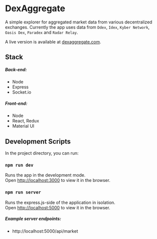# DexAggregate

A simple explorer for aggregated market data from various decentralized exchanges. Currently the app uses data from `Ddex`, `Idex`, `Kyber Network`, `Oasis Dex`, `Paradex` and `Radar Relay`.

A live version is available at [dexaggregate.com](https://www.dexaggregate.com).

## Stack

##### Back-end:
* Node
* Express
* Socket.io

##### Front-end:
* Node
* React, Redux
* Material UI

## Development Scripts

In the project directory, you can run:

### `npm run dev`

Runs the app in the development mode.<br>
Open [http://localhost:3000](http://localhost:3000) to view it in the browser.

### `npm run server`

Runs the express.js-side of the application in isolation.<br>
Open [http://localhost:5000](http://localhost:5000) to view it in the browser.<br>

##### Example server endpoints:

* http://localhost:5000/api/market



